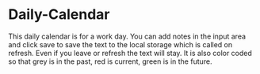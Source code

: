 # Daily-Calendar
This daily calendar is for a work day. You can add notes in the input area and click save to save the text to the local storage which is called on refresh. Even if you leave or refresh the text will stay. It is also color coded so that grey is in the past, red is current, green is in the future. 